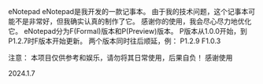 eNotepad
eNotepad是我开发的一款记事本。
由于我的技术问题，这个记事本可能不是非常好，但我确实认真的制作了它。
感谢你的使用，我会尽心尽力地优化它。
eNotepad分为F(Formal)版本和P(Preview)版本。
P版本从1.0.0开始，到P1.2.7时F版本开始更新。
两个版本同时往后顺延，例：
P1.2.9 F1.0.3

注意：
本项目仅供参考和娱乐，请勿将其日常使用，后果自负！
感谢使用

2024.1.7
